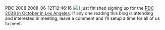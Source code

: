 PDC 2008
2008-06-12T12:46:16
![](http://msdn.microsoft.com/en-us/events/bb288534.pdc2008logo(en-us,MSDN.10).gif) I just finished signing up for the [PDC 2008 in October in Los Angeles](http://msdn.microsoft.com/en-us/events/bb288534.aspx). If any one reading this blog is attending and interested in meeting, leave a comment and I'll setup a time for all of us to meet.
